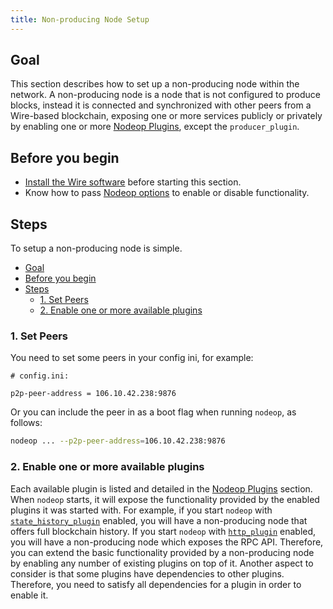 ```yaml
---
title: Non-producing Node Setup
---
```


## Goal

This section describes how to set up a non-producing node within the network. A non-producing node is a node that is not configured to produce blocks, instead it is connected and synchronized with other peers from a Wire-based blockchain, exposing one or more services publicly or privately by enabling one or more [Nodeop Plugins](../../plugins/index.md), except the `producer_plugin`.

## Before you begin

* [Install the Wire software](/docs/getting-started/install-dependencies.md) before starting this section.
* Know how to pass [Nodeop options](../../usage/nodeop-options.md) to enable or disable functionality.

## Steps

To setup a non-producing node is simple.

* [Goal](#goal)
* [Before you begin](#before-you-begin)
* [Steps](#steps)
  * [1. Set Peers](#1-set-peers)
  * [2. Enable one or more available plugins](#2-enable-one-or-more-available-plugins)

### 1. Set Peers

You need to set some peers in your config ini, for example:

```console
# config.ini:

p2p-peer-address = 106.10.42.238:9876
```

Or you can include the peer in as a boot flag when running `nodeop`, as follows:

```sh
nodeop ... --p2p-peer-address=106.10.42.238:9876
```

### 2. Enable one or more available plugins

Each available plugin is listed and detailed in the [Nodeop Plugins](../../plugins/index.md) section. When `nodeop` starts, it will expose the functionality provided by the enabled plugins it was started with. For example, if you start `nodeop` with [`state_history_plugin`](../../plugins/state-history-plugin.md) enabled, you will have a non-producing node that offers full blockchain history. If you start `nodeop` with [`http_plugin`](../../plugins/http-plugin.md) enabled, you will have a non-producing node which exposes the RPC API. Therefore, you can extend the basic functionality provided by a non-producing node by enabling any number of existing plugins on top of it. Another aspect to consider is that some plugins have dependencies to other plugins. Therefore, you need to satisfy all dependencies for a plugin in order to enable it.
